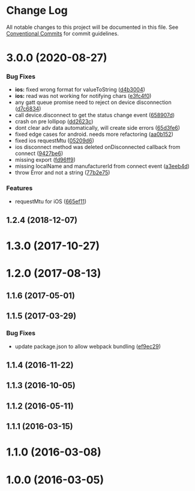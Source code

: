 # Change Log

All notable changes to this project will be documented in this file.
See [Conventional Commits](https://conventionalcommits.org) for commit guidelines.

# 3.0.0 (2020-08-27)


### Bug Fixes

* **ios:** fixed wrong format for valueToString ([d4b3004](https://github.com/eddyverbruggen/@nativescript-community/ble/commit/d4b30042daf3def4a4aa5b1dd5dd9b08836e2e41))
* **ios:** read was not working for notifying chars ([e3fc4f0](https://github.com/eddyverbruggen/@nativescript-community/ble/commit/e3fc4f00a77759d74638c498dd5f9061dcd40b12))
* any gatt queue promise need to reject on device disconnection ([d7c6834](https://github.com/eddyverbruggen/@nativescript-community/ble/commit/d7c6834a594e3c79abdf098411c3cb9b178c9d40))
* call device.disconnect to get the status change event ([658907d](https://github.com/eddyverbruggen/@nativescript-community/ble/commit/658907d273948305a53f10b455bfba42f66ba561))
* crash on pre lollipop ([dd2623c](https://github.com/eddyverbruggen/@nativescript-community/ble/commit/dd2623cb281092916eea68ba39d022c4f34a236c))
* dont clear adv data automatically, will create side errors ([65d3fe6](https://github.com/eddyverbruggen/@nativescript-community/ble/commit/65d3fe61ef9c335f81aeaefdcb611fc3f89bff7d))
* fixed edge cases for android. needs more refactoring ([aa0b152](https://github.com/eddyverbruggen/@nativescript-community/ble/commit/aa0b1521dd7b6a50ff5c68ffb31bde52ffcf9213))
* fixed ios requestMtu ([05209d6](https://github.com/eddyverbruggen/@nativescript-community/ble/commit/05209d614eb08ba8dfb19f9a12ce8d0854490b2f))
* ios disconnect method was deleted onDisconnected callback from connect ([9427be6](https://github.com/eddyverbruggen/@nativescript-community/ble/commit/9427be640b7b1af49d2b57eca817eb26bdf647df))
* missing export ([fd96ff9](https://github.com/eddyverbruggen/@nativescript-community/ble/commit/fd96ff9bcb3b74fb0b6ec73bbed4f73db5a22827))
* missing localName and manufacturerId from connect event ([a3eeb4d](https://github.com/eddyverbruggen/@nativescript-community/ble/commit/a3eeb4d80c61b1cde5dd87eb0236db559cef2229))
* throw Error and not a string ([77b2e75](https://github.com/eddyverbruggen/@nativescript-community/ble/commit/77b2e75db912240771f8003c041923fcd319b87b))


### Features

* requestMtu for iOS ([665ef11](https://github.com/eddyverbruggen/@nativescript-community/ble/commit/665ef11793276ef41dbd148dea4bee74f6a1a4cf))



## 1.2.4 (2018-12-07)



# 1.3.0 (2017-10-27)



# 1.2.0 (2017-08-13)



## 1.1.6 (2017-05-01)



## 1.1.5 (2017-03-29)


### Bug Fixes

* update package.json to allow webpack bundling ([ef9ec29](https://github.com/eddyverbruggen/@nativescript-community/ble/commit/ef9ec29296ae0e5ed4ab70dfe8426eb156d2714f))



## 1.1.4 (2016-11-22)



## 1.1.3 (2016-10-05)



## 1.1.2 (2016-05-11)



## 1.1.1 (2016-03-15)



# 1.1.0 (2016-03-08)



# 1.0.0 (2016-03-05)
